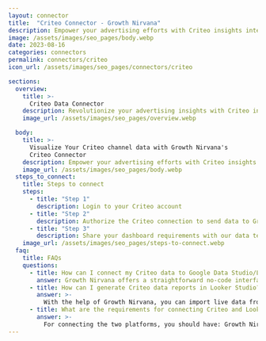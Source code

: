 ```yaml
---
layout: connector
title:  "Criteo Connector - Growth Nirvana"
description: Empower your advertising efforts with Criteo insights integrated into Looker Studio's analytics environment.
image: /assets/images/seo_pages/body.webp
date: 2023-08-16
categories: connectors
permalink: connectors/criteo
icon_url: /assets/images/seo_pages/connectors/criteo

sections:
  overview:
    title: >-
      Criteo Data Connector
    description: Revolutionize your advertising insights with Criteo integration. Seamlessly merge advertising data from Criteo with Looker Studio's analytical capabilities, unlocking insights that power ad strategies, customer engagement, and campaign performance.
    image_url: /assets/images/seo_pages/overview.webp

  body:
    title: >-
      Visualize Your Criteo channel data with Growth Nirvana's
      Criteo Connector
    description: Empower your advertising efforts with Criteo insights integrated into Looker Studio's analytics environment.
    image_url: /assets/images/seo_pages/body.webp
  steps_to_connect:
    title: Steps to connect
    steps:
      - title: "Step 1"
        description: Login to your Criteo account
      - title: "Step 2"
        description: Authorize the Criteo connection to send data to Growth Nirvana
      - title: "Step 3"
        description: Share your dashboard requirements with our data team. We will build the report for you.
    image_url: /assets/images/seo_pages/steps-to-connect.webp
  faq:
    title: FAQs
    questions:
      - title: How can I connect my Criteo data to Google Data Studio/Looker Studio?
        answer: Growth Nirvana offers a straightforward no-code interface to connect to Criteo data sources.
      - title: How can I generate Criteo data reports in Looker Studio?
        answer: >-
          With the help of Growth Nirvana, you can import live data from Criteo into Looker Studio. These data can be viewed in charts, tables, and dashboards to generate branded reports that can be shared instantly.
      - title: What are the requirements for connecting Criteo and Looker Studio?
        answer: >-
          For connecting the two platforms, you should have: Growth Nirvana Account and Criteo Ads Account
---
```


